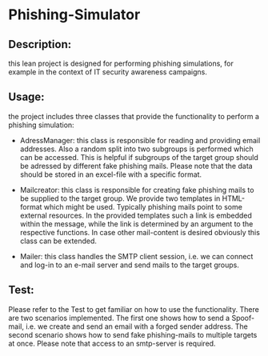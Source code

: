 # Phishing-Simulator

## Description: 
this lean project is designed for performing phishing simulations, for example in the context of IT security awareness campaigns. 


## Usage:
the project includes three classes that provide the functionality to perform a phishing simulation:
* AdressManager: this class is responsible for reading and providing email addresses. Also a random split into 
two subgroups is performed which can be accessed. This is helpful if subgroups of the target group should be adressed
by different fake phishing mails. Please note that the data should be stored in an excel-file with a specific format.

* Mailcreator: this class is responsible for creating fake phishing mails to be supplied to the target group. We provide
two templates in HTML-format which might be used. Typically phishing mails point to some external resources. In the provided 
templates such a link is embedded within the message, while the link is determined by an argument to the respective functions. 
In case other mail-content is desired obviously this class can be extended.

* Mailer: this class handles the SMTP client session, i.e. we can connect and log-in to an e-mail server and send
mails to the target groups.

## Test:

Please refer to the Test to get familiar on how to use the functionality. There are two scenarios implemented.
The first one shows how to send a Spoof-mail, i.e. we create and send an email with a forged sender address. The second
scenario shows how to send fake phishing-mails to multiple targets at once. Please note that access to an smtp-server is required.